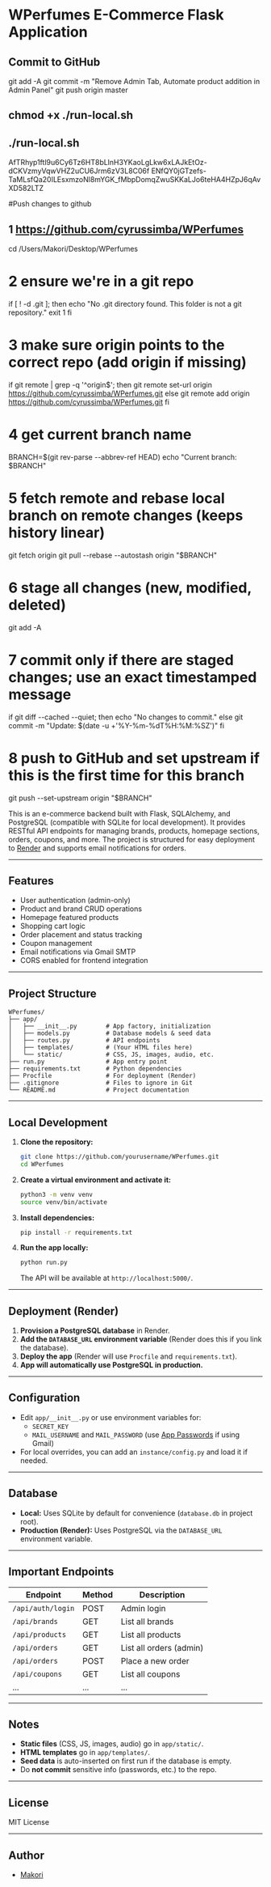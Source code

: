 # WPerfumes E-Commerce Flask Application

## Commit to GitHub
git add -A
git commit -m "Remove Admin Tab, Automate product addition in Admin Panel"
git push origin master


##  chmod +x ./run-local.sh
## ./run-local.sh
AfTRhyp1ftl9u6Cy6Tz6HT8bLlnH3YKaoLgLkw6xLAJkEtOz-dCKVzmyVqwVHZ2uCU6Jrm6zV3L8C06f
ENfQY0jGTzefs-TaMLsfQa20ILEsxmzoNl8mYGK_fMbpDomqZwuSKKaLJo6teHA4HZpJ6qAvXD582LTZ


#Push changes to github
## 1 https://github.com/cyrussimba/WPerfumes

cd /Users/Makori/Desktop/WPerfumes

# 2 ensure we're in a git repo
if [ ! -d .git ]; then
  echo "No .git directory found. This folder is not a git repository."
  exit 1
fi

# 3 make sure origin points to the correct repo (add origin if missing)
if git remote | grep -q '^origin$'; then
  git remote set-url origin https://github.com/cyrussimba/WPerfumes.git
else
  git remote add origin https://github.com/cyrussimba/WPerfumes.git
fi

# 4 get current branch name
BRANCH=$(git rev-parse --abbrev-ref HEAD)
echo "Current branch: $BRANCH"

# 5 fetch remote and rebase local branch on remote changes (keeps history linear)
git fetch origin
git pull --rebase --autostash origin "$BRANCH"

# 6 stage all changes (new, modified, deleted)
git add -A

# 7 commit only if there are staged changes; use an exact timestamped message
if git diff --cached --quiet; then
  echo "No changes to commit."
else
  git commit -m "Update: $(date -u +'%Y-%m-%dT%H:%M:%SZ')"
fi

# 8 push to GitHub and set upstream if this is the first time for this branch
git push --set-upstream origin "$BRANCH"


This is an e-commerce backend built with Flask, SQLAlchemy, and PostgreSQL (compatible with SQLite for local development). It provides RESTful API endpoints for managing brands, products, homepage sections, orders, coupons, and more. The project is structured for easy deployment to [Render](https://render.com/) and supports email notifications for orders.

---

## Features

- User authentication (admin-only)
- Product and brand CRUD operations
- Homepage featured products
- Shopping cart logic
- Order placement and status tracking
- Coupon management
- Email notifications via Gmail SMTP
- CORS enabled for frontend integration

---

## Project Structure

```
WPerfumes/
├── app/
│   ├── __init__.py        # App factory, initialization
│   ├── models.py          # Database models & seed data
│   ├── routes.py          # API endpoints
│   ├── templates/         # (Your HTML files here)
│   └── static/            # CSS, JS, images, audio, etc.
├── run.py                 # App entry point
├── requirements.txt       # Python dependencies
├── Procfile               # For deployment (Render)
├── .gitignore             # Files to ignore in Git
└── README.md              # Project documentation
```

---

## Local Development

1. **Clone the repository:**
   ```sh
   git clone https://github.com/yourusername/WPerfumes.git
   cd WPerfumes
   ```

2. **Create a virtual environment and activate it:**
   ```sh
   python3 -m venv venv
   source venv/bin/activate
   ```

3. **Install dependencies:**
   ```sh
   pip install -r requirements.txt
   ```

4. **Run the app locally:**
   ```sh
   python run.py
   ```
   The API will be available at `http://localhost:5000/`.

---

## Deployment (Render)

1. **Provision a PostgreSQL database** in Render.
2. **Add the `DATABASE_URL` environment variable** (Render does this if you link the database).
3. **Deploy the app** (Render will use `Procfile` and `requirements.txt`).
4. **App will automatically use PostgreSQL in production.**

---

## Configuration

- Edit `app/__init__.py` or use environment variables for:
  - `SECRET_KEY`
  - `MAIL_USERNAME` and `MAIL_PASSWORD` (use [App Passwords](https://support.google.com/accounts/answer/185833) if using Gmail)
- For local overrides, you can add an `instance/config.py` and load it if needed.

---

## Database

- **Local:** Uses SQLite by default for convenience (`database.db` in project root).
- **Production (Render):** Uses PostgreSQL via the `DATABASE_URL` environment variable.

---

## Important Endpoints

| Endpoint                       | Method | Description                          |
|---------------------------------|--------|--------------------------------------|
| `/api/auth/login`               | POST   | Admin login                          |
| `/api/brands`                   | GET    | List all brands                      |
| `/api/products`                 | GET    | List all products                    |
| `/api/orders`                   | GET    | List all orders (admin)              |
| `/api/orders`                   | POST   | Place a new order                    |
| `/api/coupons`                  | GET    | List all coupons                     |
| ...                             | ...    | ...                                  |

---

## Notes

- **Static files** (CSS, JS, images, audio) go in `app/static/`.
- **HTML templates** go in `app/templates/`.
- **Seed data** is auto-inserted on first run if the database is empty.
- Do **not commit** sensitive info (passwords, etc.) to the repo.

---

## License

MIT License

---

## Author

- [Makori](https://github.com/cyrussimba)